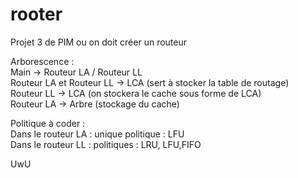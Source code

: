 # rooter
Projet 3 de PIM ou on doit créer un routeur

Arborescence :  
Main -> Routeur LA / Routeur LL  
Routeur LA et Routeur LL -> LCA (sert à stocker la table de routage)  
Routeur LL -> LCA (on stockera le cache sous forme de LCA)  
Routeur LA -> Arbre (stockage du cache)  

Politique à coder :   
Dans le routeur LA : unique politique : LFU  
Dans le routeur LL : politiques : LRU, LFU,FIFO  

UwU